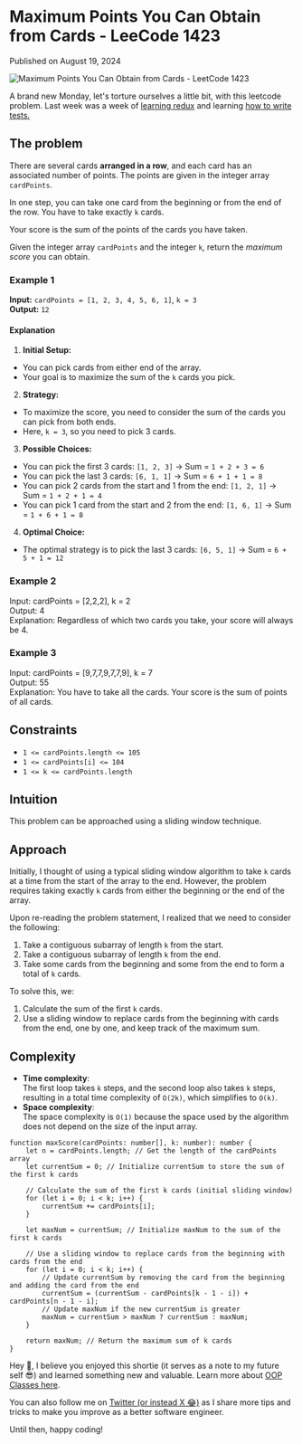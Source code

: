 # Maximum Points You Can Obtain from Cards - LeeCode 1423

Published on August 19, 2024

![Maximum Points You Can Obtain from Cards - LeetCode 1423](https://cdn.sanity.io/images/ok7qsbpm/production/aea16a9194274aad88e0086ff5c734115bbede74-1692x1024.png?q=75&fit=clip&auto=format&fm=webp)

A brand new Monday, let's torture ourselves a little bit, with this leetcode problem. Last week was a week of [learning redux](https://konadu.dev/ngrx-redux-is-not-hard-it-is-because-you-dont-understand-the-patterns) and learning [how to write tests.](https://konadu.devarticles/series/testing-in-angular)

## The problem

There are several cards **arranged in a row**, and each card has an associated number of points. The points are given in the integer array `cardPoints`.

In one step, you can take one card from the beginning or from the end of the row. You have to take exactly `k` cards.

Your score is the sum of the points of the cards you have taken.

Given the integer array `cardPoints` and the integer `k`, return the _maximum score_ you can obtain.

### Example 1



**Input:** `cardPoints = [1, 2, 3, 4, 5, 6, 1]`, `k = 3`  
**Output:** `12`

#### Explanation

1. **Initial Setup:** 
  * You can pick cards from either end of the array.
  * Your goal is to maximize the sum of the `k` cards you pick.
2. **Strategy:** 
  * To maximize the score, you need to consider the sum of the cards you can pick from both ends.
  * Here, `k = 3`, so you need to pick 3 cards.
3. **Possible Choices:**  
  * You can pick the first 3 cards: `[1, 2, 3]` → Sum = `1 + 2 + 3 = 6`
  * You can pick the last 3 cards: `[6, 1, 1]` → Sum = `6 + 1 + 1 = 8`
  * You can pick 2 cards from the start and 1 from the end: `[1, 2, 1]` → Sum = `1 + 2 + 1 = 4`
  * You can pick 1 card from the start and 2 from the end: `[1, 6, 1]` → Sum = `1 + 6 + 1 = 8`
4. **Optimal Choice:**
  * The optimal strategy is to pick the last 3 cards: `[6, 5, 1]` → Sum = `6 + 5 + 1 = 12`

### **Example 2**

Input: cardPoints = [2,2,2], k = 2  
Output: 4  
Explanation: Regardless of which two cards you take, your score will always be 4.  


### **Example 3**

Input: cardPoints = [9,7,7,9,7,7,9], k = 7  
Output: 55  
Explanation: You have to take all the cards. Your score is the sum of points of all cards.

## **Constraints**

* `1 <= cardPoints.length <= 105`
* `1 <= cardPoints[i] <= 104`
* `1 <= k <= cardPoints.length`

## Intuition

This problem can be approached using a sliding window technique.

## Approach

Initially, I thought of using a typical sliding window algorithm to take `k` cards at a time from the start of the array to the end. However, the problem requires taking exactly `k` cards from either the beginning or the end of the array.

Upon re-reading the problem statement, I realized that we need to consider the following:

1. Take a contiguous subarray of length `k` from the start.
2. Take a contiguous subarray of length `k` from the end.
3. Take some cards from the beginning and some from the end to form a total of `k` cards.

To solve this, we:

1. Calculate the sum of the first `k` cards.
2. Use a sliding window to replace cards from the beginning with cards from the end, one by one, and keep track of the maximum sum.

## Complexity

* **Time complexity**:  
The first loop takes `k` steps, and the second loop also takes `k` steps, resulting in a total time complexity of `O(2k)`, which simplifies to `O(k)`.
* **Space complexity**:  
The space complexity is `O(1)` because the space used by the algorithm does not depend on the size of the input array.

```undefined
function maxScore(cardPoints: number[], k: number): number {
    let n = cardPoints.length; // Get the length of the cardPoints array
    let currentSum = 0; // Initialize currentSum to store the sum of the first k cards

    // Calculate the sum of the first k cards (initial sliding window)
    for (let i = 0; i < k; i++) {
        currentSum += cardPoints[i];
    }

    let maxNum = currentSum; // Initialize maxNum to the sum of the first k cards

    // Use a sliding window to replace cards from the beginning with cards from the end
    for (let i = 0; i < k; i++) {
        // Update currentSum by removing the card from the beginning and adding the card from the end
        currentSum = (currentSum - cardPoints[k - 1 - i]) + cardPoints[n - 1 - i];
        // Update maxNum if the new currentSum is greater
        maxNum = currentSum > maxNum ? currentSum : maxNum;
    }

    return maxNum; // Return the maximum sum of k cards
}

```

Hey 👋, I believe you enjoyed this shortie (it serves as a note to my future self 😎) and learned something new and valuable. Learn more about [OOP Classes here](https://konadu.devintroduction-to-oop-classes). 

You can also follow me on [Twitter (or instead X 😂)](https://twitter.com/akuoko_konadu) as I share more tips and tricks to make you improve as a better software engineer.

Until then, happy coding!